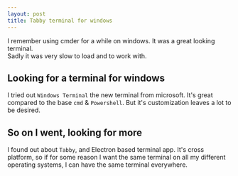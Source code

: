 ```yaml
---
layout: post
title: Tabby terminal for windows
---
```


I remember using cmder for a while on windows. It was a great looking terminal.  
Sadly it was very slow to load and to work with.

## Looking for a terminal for windows

I tried out `Windows Terminal` the new terminal from microsoft. It's great compared to the base `cmd` & `Powershell`. But it's customization leaves a lot to be desired.

## So on I went, looking for more

I found out about `Tabby`, and Electron based terminal app. It's cross platform, so if for some reason I want the same terminal on all my different operating systems, I can have the same terminal everywhere.  

